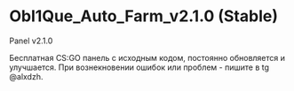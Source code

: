 # Obl1Que_Auto_Farm_v2.1.0 (Stable)
Panel v2.1.0

Бесплатная CS:GO панель с исходным кодом, постоянно обновляется и улучшается.
При вознекновении ошибок или проблем - пишите в tg @alxdzh.
